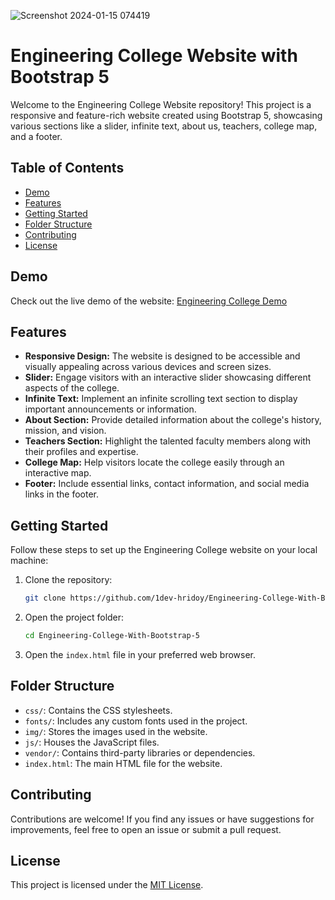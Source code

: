 ![Screenshot 2024-01-15 074419](https://github.com/1dev-hridoy/Engineering-College-With-Bootstrap-5/assets/154232641/fce8134e-3e58-44ff-965d-5229c834d426)
# Engineering College Website with Bootstrap 5

Welcome to the Engineering College Website repository! This project is a responsive and feature-rich website created using Bootstrap 5, showcasing various sections like a slider, infinite text, about us, teachers, college map, and a footer. 

## Table of Contents
- [Demo](#demo)
- [Features](#features)
- [Getting Started](#getting-started)
- [Folder Structure](#folder-structure)
- [Contributing](#contributing)
- [License](#license)

## Demo
Check out the live demo of the website: [Engineering College Demo](https://1dev-hridoy.github.io/Engineering-College-With-Bootstrap-5/)

## Features
- **Responsive Design:** The website is designed to be accessible and visually appealing across various devices and screen sizes.
- **Slider:** Engage visitors with an interactive slider showcasing different aspects of the college.
- **Infinite Text:** Implement an infinite scrolling text section to display important announcements or information.
- **About Section:** Provide detailed information about the college's history, mission, and vision.
- **Teachers Section:** Highlight the talented faculty members along with their profiles and expertise.
- **College Map:** Help visitors locate the college easily through an interactive map.
- **Footer:** Include essential links, contact information, and social media links in the footer.

## Getting Started
Follow these steps to set up the Engineering College website on your local machine:

1. Clone the repository:
    ```bash
    git clone https://github.com/1dev-hridoy/Engineering-College-With-Bootstrap-5.git
    ```

2. Open the project folder:
    ```bash
    cd Engineering-College-With-Bootstrap-5
    ```

3. Open the `index.html` file in your preferred web browser.

## Folder Structure
- `css/`: Contains the CSS stylesheets.
- `fonts/`: Includes any custom fonts used in the project.
- `img/`: Stores the images used in the website.
- `js/`: Houses the JavaScript files.
- `vendor/`: Contains third-party libraries or dependencies.
- `index.html`: The main HTML file for the website.

## Contributing
Contributions are welcome! If you find any issues or have suggestions for improvements, feel free to open an issue or submit a pull request.

## License
This project is licensed under the [MIT License](LICENSE).

